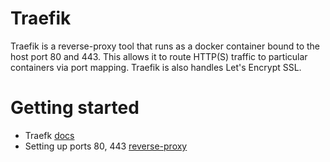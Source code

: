 # Traefik
Traefik is a reverse-proxy tool that runs as a docker container bound
to the host port 80 and 443. This allows it to route HTTP(S) traffic
to particular containers via port mapping. Traefik is also handles
Let's Encrypt SSL.


# Getting started
- Traefk [docs](https://docs.traefik.io/)
- Setting up ports 80, 443 [reverse-proxy](https://www.digitalocean.com/community/tutorials/how-to-use-traefik-as-a-reverse-proxy-for-docker-containers-on-ubuntu-18-04)
